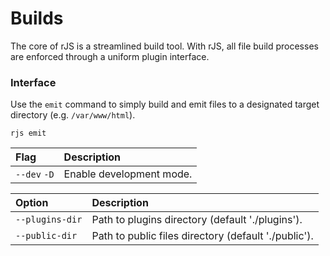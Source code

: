 # Builds

The core of rJS is a streamlined build tool. With rJS, all file build processes are enforced through a uniform plugin interface.

### Interface

Use the `emit` command to simply build and emit files to a designated target directory (e.g. `/var/www/html`).

``` console
rjs emit
```

| Flag | Description |
| :- | :- |
| `--dev` `-D` | Enable development mode. |

| Option | Description |
| :- | :- |
| `--plugins-dir` | Path to plugins directory (default './plugins'). |
| `--public-dir` | Path to public files directory (default './public'). |